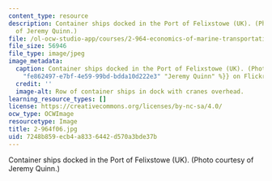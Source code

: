 ```yaml
---
content_type: resource
description: Container ships docked in the Port of Felixstowe (UK). (Photo courtesy
  of Jeremy Quinn.)
file: /ol-ocw-studio-app/courses/2-964-economics-of-marine-transportation-industries-fall-2006/7248b859ecb4a8336442d570a3bde37b_2-964f06.jpg
file_size: 56946
file_type: image/jpeg
image_metadata:
  caption: Container ships docked in the Port of Felixstowe (UK). (Photo by {{% resource_link
    "fe862497-e7bf-4e59-99bd-bdda10d222e3" "Jeremy Quinn" %}} on Flickr.)
  credit: ''
  image-alt: Row of container ships in dock with cranes overhead.
learning_resource_types: []
license: https://creativecommons.org/licenses/by-nc-sa/4.0/
ocw_type: OCWImage
resourcetype: Image
title: 2-964f06.jpg
uid: 7248b859-ecb4-a833-6442-d570a3bde37b
---
```

Container ships docked in the Port of Felixstowe (UK). (Photo courtesy of Jeremy Quinn.)